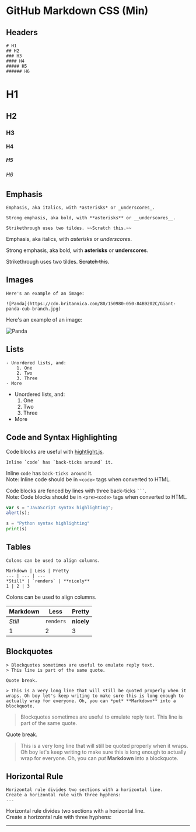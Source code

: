 # GitHub Markdown CSS (Min)

## Headers

```plaintext
# H1
## H2
### H3
#### H4
##### H5
###### H6
```

# H1
## H2
### H3
#### H4
##### H5
###### H6

## Emphasis

```plaintext
Emphasis, aka italics, with *asterisks* or _underscores_.

Strong emphasis, aka bold, with **asterisks** or __underscores__.

Strikethrough uses two tildes. ~~Scratch this.~~
```

Emphasis, aka italics, with  _asterisks_  or  _underscores_.

Strong emphasis, aka bold, with  **asterisks**  or  **underscores**.

Strikethrough uses two tildes.  ~~Scratch this~~.

## Images

```plaintext
Here's an example of an image:

![Panda](https://cdn.britannica.com/80/150980-050-84B9202C/Giant-panda-cub-branch.jpg)
```

Here's an example of an image:

![Panda](https://cdn.britannica.com/80/150980-050-84B9202C/Giant-panda-cub-branch.jpg)


## Lists
```plaintext
- Unordered lists, and:
    1. One
    2. Two
    3. Three
- More
```

- Unordered lists, and:
    1. One
    2. Two
    3. Three
- More

## Code and Syntax Highlighting

Code blocks are useful with [hightlight.js](https://highlightjs.org/).

```plaintext
Inline `code` has `back-ticks around` it.
```

Inline  `code`  has  `back-ticks around`  it.  
Note: Inline code should be in `<code>` tags when converted to HTML.

Code blocks are fenced by lines with three back-ticks  ` ``` `.  
Note: Code blocks should be in `<pre><code>` tags when converted to HTML.


```javascript
var s = "JavaScript syntax highlighting";
alert(s);
```

```python
s = "Python syntax highlighting"
print(s)
```

## Tables

```plaintext
Colons can be used to align columns.

Markdown | Less | Pretty
--- | --- | ---
*Still* | `renders` | **nicely**
1 | 2 | 3

```

Colons can be used to align columns. 

Markdown | Less | Pretty
--- | --- | ---
*Still* | `renders` | **nicely**
1 | 2 | 3

## Blockquotes

```plaintext
> Blockquotes sometimes are useful to emulate reply text.
> This line is part of the same quote.

Quote break.

> This is a very long line that will still be quoted properly when it wraps. Oh boy let's keep writing to make sure this is long enough to actually wrap for everyone. Oh, you can *put* **Markdown** into a blockquote.

```

> Blockquotes sometimes are useful to emulate reply text.
> This line is part of the same quote.

Quote break.

> This is a very long line that will still be quoted properly when it wraps. Oh boy let's keep writing to make sure this is long enough to actually wrap for everyone. Oh, you can  _put_  **Markdown**  into a blockquote.

## Horizontal Rule
```plaintext
Horizontal rule divides two sections with a horizontal line.
Create a horizontal rule with three hyphens:
---
```

Horizontal rule divides two sections with a horizontal line.  
Create a horizontal rule with three hyphens:

---